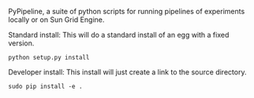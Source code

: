 PyPipeline, a suite of python scripts for running pipelines of
experiments locally or on Sun Grid Engine.

Standard install: This will do a standard install of an egg with a fixed version.

    python setup.py install

Developer install: This install will just create a link to the source directory.

    sudo pip install -e .

